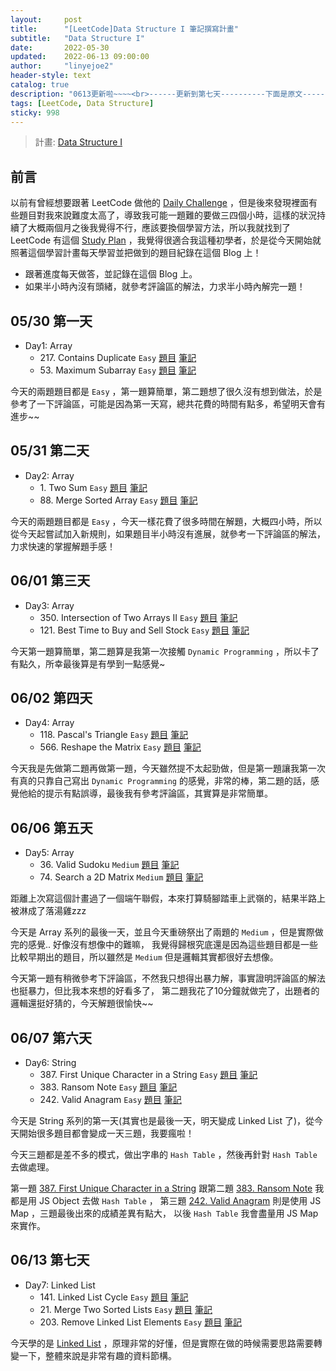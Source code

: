 ```yaml
---
layout:     post
title:      "[LeetCode]Data Structure I 筆記撰寫計畫"
subtitle:   "Data Structure I"
date:       2022-05-30
updated:    2022-06-13 09:00:00
author:     "linyejoe2"
header-style: text
catalog: true
description: "0613更新啦~~~~<br>------更新到第七天----------下面是原文-----------<br>從今天開始做 LeetCode 的學習計畫，然後每天記錄題目。"
tags: [LeetCode, Data Structure] 
sticky: 998
---
```


> 計畫: [Data Structure I](https://leetcode.com/study-plan/data-structure/?progress=6ofm59r)

## 前言

以前有曾經想要跟著 LeetCode 做他的 [Daily Challenge](https://leetcode.com/discuss/general-discussion/655704/) ，但是後來發現裡面有些題目對我來說難度太高了，導致我可能一題難的要做三四個小時，這樣的狀況持續了大概兩個月之後我覺得不行，應該要換個學習方法，所以我就找到了 LeetCode 有這個 [Study Plan](https://leetcode.com/study-plan/) ，我覺得很適合我這種初學者，於是從今天開始就照著這個學習計畫每天學習並把做到的題目紀錄在這個 Blog 上！

+ 跟著進度每天做答，並記錄在這個 Blog 上。
+ 如果半小時內沒有頭緒，就參考評論區的解法，力求半小時內解完一題！

## 05/30 第一天

+ Day1: Array
    + 217\. Contains Duplicate `Easy` [題目](https://leetcode.com/problems/contains-duplicate/) [筆記](https://linyejoe2.github.io/2022/05/30/leetcode/Data%20Structure/Data%20Structure%20I/217_Contains_Duplicate/)
    + 53\. Maximum Subarray `Easy` [題目](https://leetcode.com/problems/maximum-subarray/) [筆記](https://linyejoe2.github.io/2022/05/30/leetcode/Data%20Structure/Data%20Structure%20I/53_Maximum_Subarray/)

今天的兩題題目都是 `Easy` ，第一題算簡單，第二題想了很久沒有想到做法，於是參考了一下評論區，可能是因為第一天寫，總共花費的時間有點多，希望明天會有進步~~

## 05/31 第二天

+ Day2: Array
    + 1\. Two Sum `Easy` [題目](https://leetcode.com/problems/two-sum/) [筆記](https://linyejoe2.github.io/2022/05/31/leetcode/Data%20Structure/Data%20Structure%20I/1_Two_Sum/)
    + 88\. Merge Sorted Array `Easy` [題目](https://leetcode.com/problems/merge-sorted-array/) [筆記](https://linyejoe2.github.io/2022/05/31/leetcode/Data%20Structure/Data%20Structure%20I/88_Merge_Sorted_Array/)

今天的兩題題目都是 `Easy` ，今天一樣花費了很多時間在解題，大概四小時，所以從今天起嘗試加入新規則，如果題目半小時沒有進展，就參考一下評論區的解法，力求快速的掌握解題手感！

## 06/01 第三天

+ Day3: Array
    + 350\. Intersection of Two Arrays II `Easy` [題目](https://leetcode.com/problems/intersection-of-two-arrays-ii/) [筆記](https://linyejoe2.github.io/2022/06/01/leetcode/Data%20Structure/Data%20Structure%20I/350_Intersection_of_Two_Arrays_II/)
    + 121\. Best Time to Buy and Sell Stock `Easy` [題目](https://leetcode.com/problems/best-time-to-buy-and-sell-stock/) [筆記](https://linyejoe2.github.io/2022/06/01/leetcode/Data%20Structure/Data%20Structure%20I/121_best_time_to_buy_and_sell_stock/)

今天第一題算簡單，第二題算是我第一次接觸 `Dynamic Programming` ，所以卡了有點久，所幸最後算是有學到一點感覺~

## 06/02 第四天

+ Day4: Array
    + 118\. Pascal's Triangle `Easy` [題目](https://leetcode.com/problems/pascals-triangle/) [筆記](https://linyejoe2.github.io/2022/06/02/leetcode/Data%20Structure/Data%20Structure%20I/118_Pascal's_Triangle/)
    + 566\. Reshape the Matrix `Easy` [題目](https://leetcode.com/problems/reshape-the-matrix/) [筆記](https://linyejoe2.github.io/2022/06/02/leetcode/Data%20Structure/Data%20Structure%20I/566_Reshape_the_Matrix/)

今天我是先做第二題再做第一題，今天雖然提不太起勁做，但是第一題讓我第一次有真的只靠自己寫出 `Dynamic Programming` 的感覺，非常的棒，第二題的話，感覺他給的提示有點誤導，最後我有參考評論區，其實算是非常簡單。

## 06/06 第五天

+ Day5: Array
    + 36\. Valid Sudoku `Medium` [題目](https://leetcode.com/problems/valid-sudoku/) [筆記](https://linyejoe2.github.io/2022/06/06/leetcode/Data%20Structure/Data%20Structure%20I/36-Valid-Sudoku/)
    + 74\. Search a 2D Matrix `Medium` [題目](https://leetcode.com/problems/search-a-2d-matrix/) [筆記](https://linyejoe2.github.io/2022/06/06/leetcode/Data%20Structure/Data%20Structure%20I/74-Search-a-2D-Matrix/)

距離上次寫這個計畫過了一個端午聯假，本來打算騎腳踏車上武嶺的，結果半路上被淋成了落湯雞zzz

今天是 Array 系列的最後一天，並且今天重磅祭出了兩題的 `Medium` ，但是實際做完的感覺.. 好像沒有想像中的難嘛，
我覺得歸根究底還是因為這些題目都是一些比較早期出的題目，所以雖然是 `Medium` 但是邏輯其實都很好去想像。

今天第一題有稍微參考下評論區，不然我只想得出暴力解，事實證明評論區的解法也挺暴力，但比我本來想的好看多了，
第二題我花了10分鐘就做完了，出題者的邏輯還挺好猜的，今天解題很愉快~~

## 06/07 第六天

+ Day6: String
    + 387\. First Unique Character in a String `Easy` [題目](https://leetcode.com/problems/first-unique-character-in-a-string/) [筆記](https://linyejoe2.github.io/2022/06/07/leetcode/Data%20Structure/Data%20Structure%20I/387-first-unique-character-in-a-string/)
    + 383\. Ransom Note `Easy` [題目](https://leetcode.com/problems/ransom-note/) [筆記](https://linyejoe2.github.io/2022/06/07/leetcode/Data%20Structure/Data%20Structure%20I/383-ransom-note/)
    + 242\. Valid Anagram `Easy` [題目](https://leetcode.com/problems/valid-anagram/) [筆記](https://linyejoe2.github.io/2022/06/07/leetcode/Data%20Structure/Data%20Structure%20I/242-valid-anagram/)

今天是 String 系列的第一天(其實也是最後一天，明天變成 Linked List 了)，從今天開始很多題目都會變成一天三題，我要瘋啦！

今天三題都是差不多的模式，做出字串的 `Hash Table` ，然後再針對 `Hash Table` 去做處理。

第一題 [387\. First Unique Character in a String](https://linyejoe2.github.io/2022/06/07/leetcode/Data%20Structure/Data%20Structure%20I/387-first-unique-character-in-a-string/) 跟第二題 [383\. Ransom Note](https://linyejoe2.github.io/2022/06/07/leetcode/Data%20Structure/Data%20Structure%20I/383-ransom-note/) 我都是用 JS Object 去做 `Hash Table` ，
第三題 [242\. Valid Anagram](https://linyejoe2.github.io/2022/06/07/leetcode/Data%20Structure/Data%20Structure%20I/242-valid-anagram/) 則是使用 JS Map ，三題最後出來的成績差異有點大，
以後 `Hash Table` 我會盡量用 JS Map 來實作。

## 06/13 第七天

+ Day7: Linked List
    + 141\. Linked List Cycle `Easy` [題目](https://leetcode.com/problems/linked-list-cycle/) [筆記](https://linyejoe2.github.io/2022/06/09/leetcode/Data%20Structure/Data%20Structure%20I/141-linked-list-cycle/)
    + 21\. Merge Two Sorted Lists `Easy` [題目](https://leetcode.com/problems/merge-two-sorted-lists/) [筆記](https://linyejoe2.github.io/2022/06/10/leetcode/Data%20Structure/Data%20Structure%20I/21-merge-two-sorted-lists/)
    + 203\. Remove Linked List Elements `Easy` [題目](https://leetcode.com/problems/remove-linked-list-elements/) [筆記](https://linyejoe2.github.io/2022/06/10/leetcode/Data%20Structure/Data%20Structure%20I/203-remove-linked-list-elements/)

今天學的是 [Linked List](http://alrightchiu.github.io/SecondRound/linked-list-introjian-jie.html) ，原理非常的好懂，但是實際在做的時候需要思路需要轉變一下，整體來說是非常有趣的資料節構。
 